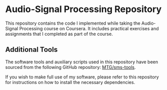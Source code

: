 # Audio-Signal Processing Repository

This repository contains the code I implemented while taking the Audio-Signal Processing course on Coursera. It includes practical exercises and assignments that I completed as part of the course.

## Additional Tools

The software tools and auxiliary scripts used in this repository have been sourced from the following GitHub repository: [MTG/sms-tools](https://github.com/MTG/sms-tools).

If you wish to make full use of my software, please refer to this repository for instructions on how to install the necessary dependencies.
